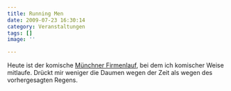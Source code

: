 ```yaml
---
title: Running Men
date: 2009-07-23 16:30:14
category: Veranstaltungen
tags: []
image: ''

---
```


Heute ist der komische [Münchner Firmenlauf](http://www.b2run.de/cms/_rubric_muenchen_2009/index.php?rubric=B2RUN%20M%FCnchen%202009), bei dem ich komischer Weise mitlaufe. Drückt mir weniger die Daumen wegen der Zeit als wegen des vorhergesagten Regens.
